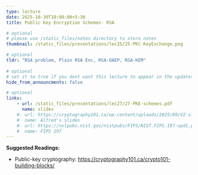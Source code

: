 ```yaml
---
type: lecture
date: 2025-10-30T10:00:00+5:30
title: Public Key Encryption Schemes- RSA

# optional
# please use /static_files/notes directory to store notes
thumbnail: /static_files/presentations/lec25/25-PKC-KeyExchange.png

# optional
tldr: "RSA problem, Plain RSA Enc, RSA-OAEP, RSA-KEM"
  
# optional
# set it to true if you dont want this lecture to appear in the updates section
hide_from_announcments: false

# optional
links: 
    - url: /static_files/presentations/lec27/27-PKE-schemes.pdf
      name: slides
    #- url: https://cryptography101.ca/wp-content/uploads/2025/09/V2-slides-Crypto101.pdf
    #  name: Alfred's slides
    #- url: https://nvlpubs.nist.gov/nistpubs/FIPS/NIST.FIPS.197-upd1.pdf
    #  name: FIPS 197
---
```

<!-- Other additional contents using markdown -->
**Suggested Readings:**

- Public-key cryptography: https://cryptography101.ca/crypto101-building-blocks/